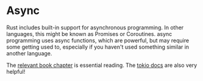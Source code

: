 # Async

Rust includes built-in support for asynchronous programming. In other languages, this might be known as Promises or
Coroutines. async programming uses async functions, which are powerful, but may require some getting used to,
especially if you haven't used something similar in another language.

The [relevant book chapter][1] is essential reading. The [tokio docs][2] are also very helpful!

[1]: https://doc.rust-lang.org/book/ch17-00-async-await.html
[2]: https://tokio.rs/tokio/tutorial
